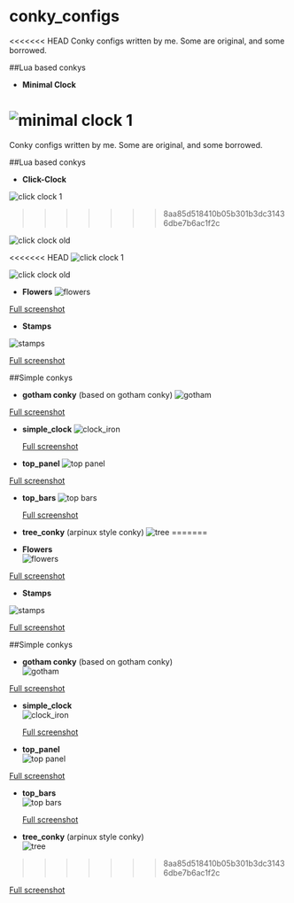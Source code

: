 conky_configs
=====
<<<<<<< HEAD
Conky configs written by me. Some are original, and some borrowed.

##Lua based conkys

*   **Minimal Clock**

   ![minimal clock 1](https://github.com/easysid/conky_configs/raw/master/min_clock/min_clock.png)
=======
Conky configs written by me. Some are original, and some borrowed.  

##Lua based conkys

*   **Click-Clock**  
  
   ![click clock 1](https://github.com/easysid/conky_configs/raw/master/click_clock/click_clock.png)    
>>>>>>> 8aa85d518410b05b301b3dc31436dbe7b6ac1f2c

   ![click clock old](https://github.com/easysid/conky_configs/raw/master/click_clock/click_clock_old.png)  

<<<<<<< HEAD
   ![click clock 1](https://github.com/easysid/conky_configs/raw/master/click_clock/click_clock.png)

   ![click clock old](https://github.com/easysid/conky_configs/raw/master/click_clock/click_clock_old.png)

*   **Flowers**
   ![flowers](https://github.com/easysid/conky_configs/raw/master/flowers/flowers_conky.png)

   [Full screenshot](http://www.flickr.com/photos/easysid/8911104368/)

*   **Stamps**

   ![stamps](https://github.com/easysid/conky_configs/raw/master/stamps/stamp_conky.png)

   [Full screenshot](http://i.imgur.com/BgJjs3v.jpg)



##Simple conkys

*   **gotham conky**    (based on gotham conky)
   ![gotham](https://github.com/easysid/conky_configs/raw/master/simple/gotham.png)

   [Full screenshot](http://www.flickr.com/photos/easysid/8743489697/)

*   **simple_clock**
   ![clock_iron](https://github.com/easysid/conky_configs/raw/master/simple/clock_iron.png)

    [Full screenshot](http://www.flickr.com/photos/easysid/10040163753/)

*   **top_panel**
  ![top panel](https://github.com/easysid/conky_configs/raw/master/simple/top_panel.png)

   [Full screenshot](http://www.flickr.com/photos/easysid/9814315474/)

* **top_bars**
   ![top bars](https://github.com/easysid/conky_configs/raw/master/simple/topbars.png)

   [Full screenshot](http://www.flickr.com/photos/easysid/11705090703/)

*   **tree_conky**  (arpinux style conky)
  ![tree](https://github.com/easysid/conky_configs/raw/master/simple/tree_arpinux.png)
=======
*   **Flowers**  
   ![flowers](https://github.com/easysid/conky_configs/raw/master/flowers/flowers_conky.png) 
   
   [Full screenshot](http://www.flickr.com/photos/easysid/8911104368/)  

*   **Stamps** 

   ![stamps](https://github.com/easysid/conky_configs/raw/master/stamps/stamp_conky.png)  

   [Full screenshot](http://i.imgur.com/BgJjs3v.jpg)  
 


##Simple conkys  

*   **gotham conky**    (based on gotham conky)  
   ![gotham](https://github.com/easysid/conky_configs/raw/master/simple/gotham.png)  

   [Full screenshot](http://www.flickr.com/photos/easysid/8743489697/)  

*   **simple_clock**  
   ![clock_iron](https://github.com/easysid/conky_configs/raw/master/simple/clock_iron.png)  

    [Full screenshot](http://www.flickr.com/photos/easysid/10040163753/)

*   **top_panel**  
  ![top panel](https://github.com/easysid/conky_configs/raw/master/simple/top_panel.png)  

   [Full screenshot](http://www.flickr.com/photos/easysid/9814315474/)

* **top_bars**  
   ![top bars](https://github.com/easysid/conky_configs/raw/master/simple/topbars.png)  

   [Full screenshot](http://www.flickr.com/photos/easysid/11705090703/)

*   **tree_conky**  (arpinux style conky)  
  ![tree](https://github.com/easysid/conky_configs/raw/master/simple/tree_arpinux.png)  
>>>>>>> 8aa85d518410b05b301b3dc31436dbe7b6ac1f2c

   [Full screenshot](http://www.flickr.com/photos/easysid/11174356493/)
